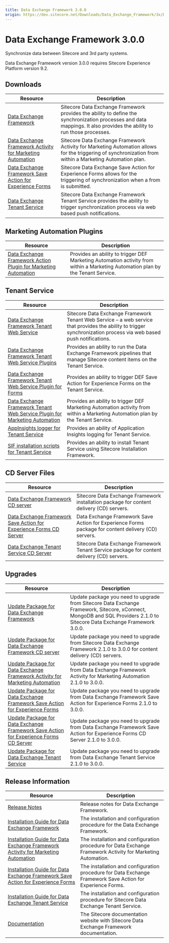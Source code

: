 ```yaml
---
title: Data Exchange Framework 3.0.0
origin: https://dev.sitecore.net/Downloads/Data_Exchange_Framework/3x/Data_Exchange_Framework_300.aspx
---
```


# Data Exchange Framework 3.0.0

Synchronize data between Sitecore and 3rd party systems.

  <Alert variant='warning' mb={4}>
    <AlertIcon />
    Data Exchange Framework version 3.0.0 requires Sitecore Experience Platform version 9.2.
  </Alert>
  

## Downloads

 | Resource | Description |
 | --- | --- |
 | [Data Exchange Framework](https://sitecoredev.azureedge.net/~/media/833DC3BC5EC14383AF658F372E073E2D.ashx?date=20190902T122636) | Sitecore Data Exchange Framework provides the ability to define the synchronization processes and data mappings. It also provides the ability to run those processes. |
 | [Data Exchange Framework Activity for Marketing Automation](https://sitecoredev.azureedge.net/~/media/A2C447BB57614875B1530A200BC6A712.ashx?date=20191010T094715) | Sitecore Data Exchange Framework Activity for Marketing Automation allows for the triggering of synchronization from within a Marketing Automation plan. |
 | [Data Exchange Framework Save Action for Experience Forms](https://sitecoredev.azureedge.net/~/media/2038CFA7E9914B9E88955FFB8C7501E1.ashx?date=20191010T094838) | Sitecore Data Exchange Save Action for Experience Forms allows for the triggering of synchronization when a from is submitted. |
 | [Data Exchange Tenant Service](https://sitecoredev.azureedge.net/~/media/99E61AD2B5D04E39B52EBEC8C8BFC8FE.ashx?date=20191010T095031) | Sitecore Data Exchange Framework Tenant Service provides the ability to trigger synchronization process via web based push notifications. |

## Marketing Automation Plugins

 | Resource | Description |
 | --- | --- |
 | [Data Exchange Framework Action Plugin for Marketing Automation](https://sitecoredev.azureedge.net/~/media/CF46E5613AE54E018EE27EA8C6B8C2FC.ashx?date=20191010T100030) | Provides an ability to trigger DEF Marketing Automation activity from within a Marketing Automation plan by the Tenant Service. |

## Tenant Service

 | Resource | Description |
 | --- | --- |
 | [Data Exchange Framework Tenant Web Service](https://sitecoredev.azureedge.net/~/media/453022A765954606B2EA2983A40C9C1F.ashx?date=20191010T100235) | Sitecore Data Exchange Framework Tenant Web Service – a web service that provides the ability to trigger synchronization process via web based push notifications. |
 | [Data Exchange Framework Tenant Web Service Plugins](https://sitecoredev.azureedge.net/~/media/CF92E3B3ABA24D0F974FFC8FB2BBC28C.ashx?date=20191010T100509) | Provides an ability to run the Data Exchange Framework pipelines that manage Sitecore content items on the Tenant Service. |
 | [Data Exchange Framework Tenant Web Service Plugin for Forms](https://sitecoredev.azureedge.net/~/media/9D0AEE6EF1104384BA156191E13296A5.ashx?date=20191010T100839) | Provides an ability to trigger DEF Save Action for Experience Forms on the Tenant Service. |
 | [Data Exchange Framework Tenant Web Service Plugin for Marketing Automation](https://sitecoredev.azureedge.net/~/media/E10E78AD9E734E51A702397FC147FD55.ashx?date=20191010T101014) | Provides an ability to trigger DEF Marketing Automation activity from within a Marketing Automation plan by the Tenant Service. |
 | [AppInsights logger for Tenant Service](https://sitecoredev.azureedge.net/~/media/B1CA80D318534F4CB68A87D41066FA93.ashx?date=20191010T101130) | Provides an ability of Application Insights logging for Tenant Service. |
 | [SIF installation scripts for Tenant Service](https://sitecoredev.azureedge.net/~/media/80EFE32AE6A24C599F8DB15B35F8CF0A.ashx?date=20191010T101243) | Provides an ability to install Tenant Service using Sitecore Installation Framework. |

## CD Server Files

 | Resource | Description |
 | --- | --- |
 | [Data Exchange Framework CD server](https://sitecoredev.azureedge.net/~/media/81010542864F4C349863705F02D1A843.ashx?date=20190902T122657) | Sitecore Data Exchange Framework installation package for content delivery (CD) servers. |
 | [Data Exchange Framework Save Action for Experience Forms CD Server](https://sitecoredev.azureedge.net/~/media/69ED4286A96145C9BE55123A7104B9C8.ashx?date=20191010T101548) | Data Exchange Framework Save Action for Experience Forms package for content delivery (CD) servers. |
 | [Data Exchange Tenant Service CD Server](https://sitecoredev.azureedge.net/~/media/FAD98F8E17024CF2B31E583A4503BEC8.ashx?date=20191010T101429) | Sitecore Data Exchange Framework Tenant Service package for content delivery (CD) servers. |

## Upgrades

 | Resource | Description |
 | --- | --- |
 | [Update Package for Data Exchange Framework](https://sitecoredev.azureedge.net/~/media/FA2FCADDE28746879C83C146DFABF0E9.ashx?date=20190923T111540) | Update package you need to upgrade from Sitecore Data Exchange Framework, Sitecore, xConnect, MongoDB and SQL Providers 2.1.0 to Sitecore Data Exchange Framework 3.0.0. |
 | [Update Package for Data Exchange Framework CD server](https://sitecoredev.azureedge.net/~/media/162233856EF44B168BB56716AC0A8BBF.ashx?date=20190923T111555) | Update package you need to upgrade from Sitecore Data Exchange Framework 2.1.0 to 3.0.0 for content delivery (CD) servers. |
 | [Update Package for Data Exchange Framework Activity for Marketing Automation](https://sitecoredev.azureedge.net/~/media/52911447151D4698B1D746ED4F438704.ashx?date=20191010T102528) | Update package you need to upgrade from Data Exchange Framework Activity for Marketing Automation 2.1.0 to 3.0.0. |
 | [Update Package for Data Exchange Framework Save Action for Experience Forms](https://sitecoredev.azureedge.net/~/media/45148642CF8E440FB69E33E1E3CD3961.ashx?date=20191010T102747) | Update package you need to upgrade from Data Exchange Framework Save Action for Experience Forms 2.1.0 to 3.0.0. |
 | [Update Package for Data Exchange Framework Save Action for Experience Forms CD Server](https://sitecoredev.azureedge.net/~/media/31702B66F1C24AE2B81F81295629D0A5.ashx?date=20191010T102916) | Update package you need to upgrade from Data Exchange Framework Save Action for Experience Forms CD Server 2.1.0 to 3.0.0. |
 | [Update Package for Data Exchange Tenant Service](https://sitecoredev.azureedge.net/~/media/4AB655ED1A1B4C3FB8EFF27419892204.ashx?date=20191010T102352) | Update package you need to upgrade from Data Exchange Tenant Service 2.1.0 to 3.0.0. |

## Release Information

 | Resource | Description |
 | --- | --- |
 | [Release Notes](https://dev.sitecore.net:443/downloads/Data%20Exchange%20Framework/3x/Data%20Exchange%20Framework%20300/Release%20Notes) | Release notes for Data Exchange Framework. |
 | [Installation Guide for Data Exchange Framework](https://sitecoredev.azureedge.net/~/media/73B17A08803443EEA08C24A10C7A4EE5.ashx?date=20201117T115105) | The installation and configuration procedure for the Data Exchange Framework. |
 | [Installation Guide for Data Exchange Framework Activity for Marketing Automation](https://sitecoredev.azureedge.net/~/media/BBDCEEBB48894977ADD8DA2D40753FA4.ashx?date=20191210T134611) | The installation and configuration procedure for Data Exchange Framework Activity for Marketing Automation. |
 | [Installation Guide for Data Exchange Framework Save Action for Experience Forms](https://sitecoredev.azureedge.net/~/media/33685917898548EC91DA61C53EFEFFD4.ashx?date=20191021T103329) | The installation and configuration procedure for Data Exchange Framework Save Action for Experience Forms. |
 | [Installation Guide for Data Exchange Tenant Service](https://sitecoredev.azureedge.net/~/media/2F2D0B7AC8944B689CFC031B9B9513C4.ashx?date=20191021T103354) | The installation and configuration procedure for Sitecore Data Exchange Tenant Service. |
 | [Documentation](https://doc.sitecore.com/developers/def/30/data-exchange-framework/en/index-en.html) | The Sitecore documentation website with Sitecore Data Exchange Framework documentation. |